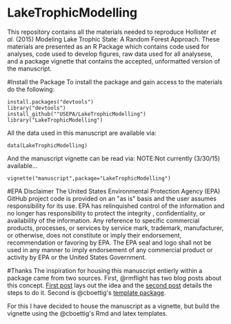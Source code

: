LakeTrophicModelling
====================

This repository contains all the materials needed to reproduce Hollister *et al.* (2015) Modeling Lake Trophic State: A Random Forest Approach.  These materials are presented as an R Package which contains code used for analyses, code used to develop figures, raw data used for all analysese, and a package vignette that contains the accepted, unformatted version of the manuscript.

#Install the Package
To install the package and gain access to the materials do the following:

```
install.packages("devtools")
library("devtools")
install_github(""USEPA/LakeTrophicModelling")
library("LakeTrophicModelling")
```

All the data used in this manuscript are available via:

```
data(LakeTrophicModelling)
```

And the manuscript vignette can be read via:
NOTE:Not currently (3/30/15) available...
```
vignette("manuscript",package="LakeTrophicModelling")
```

#EPA Disclaimer
The United States Environmental Protection Agency (EPA) GitHub project code is provided on an "as is" basis and the user assumes responsibility for its use.  EPA has relinquished control of the information and no longer has responsibility to protect the integrity , confidentiality, or availability of the information.  Any reference to specific commercial products, processes, or services by service mark, trademark, manufacturer, or otherwise, does not constitute or imply their endorsement, recommendation or favoring by EPA.  The EPA seal and logo shall not be used in any manner to imply endorsement of any commercial product or activity by EPA or the United States Government.

#Thanks
The inspiration for housing this manuscript entierly within a package came from two sources.  First, @rmflight has two blog posts about this concept.  [First post](http://rmflight.github.io/posts/2014/07/analyses_as_packages.html) lays out the idea and the [second post](http://rmflight.github.io/posts/2014/07/vignetteAnalysis.html) details the steps to do it. Second is @cboettig's [template package](https://github.com/cboettig/template).  

For this I have decided to house the manuscript as a vignette, but build the vignette using the @cboettig's Rmd and latex templates.
